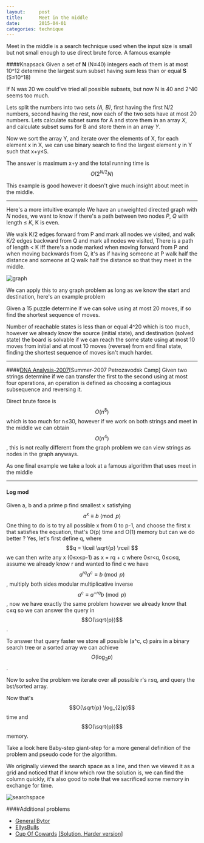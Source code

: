 ```yaml
---
layout:     post
title:      Meet in the middle
date:       2015-04-01
categories: technique
---
```

Meet in the middle is a search technique used when the input size is small but not small enough to use direct brute force.
A famous example

####Knapsack
Given a set of **N** (N≤40) integers each of them is at most 10^12 determine the largest sum subset having sum less than or equal **S** (S≤10^18)

If N was 20 we could've tried all possible subsets, but now N is 40 and 2^40 seems too much.

Lets split the numbers into two sets *(A, B)*, first having the first N/2 numbers, second having the rest, now each of the two sets have at most 20 numbers.
Lets calculate subset sums for A and store them in an array *X*, and calculate subset sums for B and store them in an array *Y*.

Now we sort the array Y, and iterate over the elements of X, for each element x in X, we can use binary search to find the largest element y in Y such that x+y≤S.

The answer is maximum x+y and the total running time is $$O(2^{N/2} N)$$

This example is good however it doesn't give much insight about meet in the middle.

---

Here's a more intuitive example
We have an unweighted directed graph with *N* nodes, we want to know if there's a path between two nodes *P*, *Q* with length ≤ *K*, K is even.

We walk K/2 edges forward from P and mark all nodes we visited, and walk K/2 edges backward from Q and mark all nodes we visited, There is a path of length < K iff there's a node marked when moving forward from P and when moving backwards from Q, it's as if having someone at P walk half the distance and someone at Q walk half the distance so that they meet in the middle.

![graph]({{site.url}}/images/meet-in-the-middle/img_1.png)


We can apply this to any graph problem as long as we know the start and destination, here's an example problem

Given a 15 puzzle determine if we can solve using at most 20 moves, if so find the shortest sequence of moves.

Number of reachable states is less than or equal 4^20 which is too much, however we already know the source (initial state), and destination (solved state) the board is solvable if we can reach the some state using at most 10 moves from initial and at most 10 moves (reverse) from end final state, finding the shortest sequence of moves isn't much harder.

---

####[DNA Analysis-2007](http://codeforces.com/gym/100324/attachments)[Summer-2007 Petrozavodsk Camp]
Given two strings determine if we can transfer the first to the second using at most four operations, an operation is defined as choosing a contagious subsequence and reversing it.

Direct brute force is $$O(n^8)$$ which is too much for n≤30, however if we work on both strings and meet in the middle we can obtain $$O(n^4)$$, this is not really different from the graph problem we can view strings as nodes in the graph anyways.

As one final example we take a look at a famous algorithm that uses meet in the middle

---

#### Log mod
Given a, b and a prime p find smallest x satisfying $$a^x \equiv b\pmod p$$
One thing to do is to try all possible x from 0 to p-1, and choose the first x that satisfies the equation, that's O(p) time and O(1) memory but can we do better ?
Yes, let's first define q, where $$q = \lceil \sqrt{p} \rceil
$$ we can then write any x (0≤x≤p-1) as 
x = rq + c where 0≤r<q, 0≤c≤q, assume we already know r and wanted to find c we have
$$a^{rq} a^c \equiv b \pmod p$$, multiply both sides modular multiplicative inverse
$$a^c \equiv a^{-rq}b \pmod p$$, now we have exactly the same problem however we already know that c≤q so we can answer the query in $$O(\sqrt{p})$$.

To answer that query faster we store all possible (a^c, c) pairs in a binary search tree or a sorted array we can achieve $$O(\log_{2}p)$$.

Now to solve the problem we iterate over all possible r's r≤q, and query the bst/sorted array.

Now that's $$O(\sqrt{p} \log_{2}p)$$ time and $$O(\sqrt{p})$$ memory.

Take a look here Baby-step giant-step for a more general definition of the problem and pseudo code for the algorithm.

We originally viewed the search space as a line, and then we viewed it as a grid and noticed that if know which row the solution is, we can find the column quickly, it's also good to note that we sacrificed some memory in exchange for time.

![searchspace]({{site.url}}/images/meet-in-the-middle/img_2.jpg)

####Additional problems
* [General Bytor](http://codeforces.com/gym/100096/attachments)
* [EllysBulls](http://community.topcoder.com/stat?c=problem_statement&pm=12420&rd=15492)
* [Cup Of Cowards](https://icpcarchive.ecs.baylor.edu/index.php?option=com_onlinejudge&Itemid=8&category=592&page=show_problem&problem=4769) [[Solution, Harder version]](https://www.quora.com/This-algorithmic-problem-wasnt-solved-on-a-recent-ACM-ICPC-regional-contest-How-can-it-be-solved/answer/Islam-Al-Aarag)